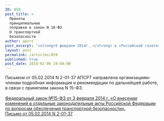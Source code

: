 ```yaml
---
ID: 859
post_title: >
  Приняты
  принципиальные
  поправки в закон N 16-ФЗ
  О транспортной
  безопасности
author: apsrt
post_excerpt: '<strong>5 февраля 2014г. </strong> в «Российской газете» (выпуск № 6296) опубликован Федеральный закон №15-ФЗ от 3 февраля 2014 г. «О внесении  изменений в отдельные законодательные акты Российской Федерации по вопросам обеспечения транспортной безопасности». Указанным  законом внесены кардинальные изменения в закон от 9 февраля 2007 г. № 16-ФЗ «О транспортной безопасности» в части внутреннего водного транспорта, распространяющие его действие только на суда, используемые на внутренних  водных путях для перевозки пассажиров или грузов повышенной опасности и на порты, расположенные на  ВВП, в которых осуществляются посадка (высадка) пассажиров и (или) перевалка грузов повышенной опасности (в части объектов  транспортной инфраструктуры основной деятельности). Изначально внесение указанных поправок инициировалось АПСРТ, которая активно участвовала в работе Экспертного совета при Комитете  Государственной Думы по транспорту под руководством первого заместителя председателя Ефимова В.Б. по подготовке указанного законопроекта.'
layout: post
permalink: /articles/859
published: true
post_date: 2014-02-06 19:04:00
---
```

Письмом от 05.02.2014 N 2-01-37 АПСРТ направлена организациям-членам подробная информация и рекомендации по дальнейшей работе, в связи с принятием  закона N 15-ФЗ.<br />
<br />
 <a href="http://www.apsrt.ru/docs/l121.doc"><span style="text-decoration:underline;"> Федеральный закон №15-ФЗ от 3 февраля 2014 г. «О внесении  изменений в отдельные законодательные акты Российской Федерации по вопросам обеспечения транспортной безопасности». </span></a><br />
 <a href="http://www.apsrt.ru/docs/l122.rtf"><span style="text-decoration:underline;"> Письмо от 05.02.2014 N 2-01-37  </span></a>